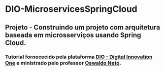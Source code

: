 # DIO-MicroservicesSpringCloud

## Projeto - Construindo um projeto com arquitetura baseada em microsserviços usando Spring Cloud.

### Tutorial fornececido pela plataforma [DIO - Digital Innovation One](https://web.digitalinnovation.one/) e ministrado pelo professor [Oswaldo Neto](https://www.linkedin.com/in/omneto/).
